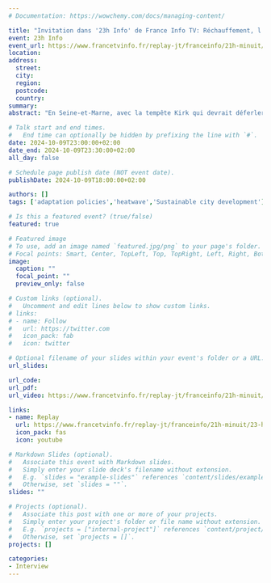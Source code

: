 ```yaml
---
# Documentation: https://wowchemy.com/docs/managing-content/

title: "Invitation dans '23h Info' de France Info TV: Réchauffement, l'impératif de la prévention"
event: 23h Info
event_url: https://www.francetvinfo.fr/replay-jt/franceinfo/21h-minuit/23-heures/jt-23h-info-mercredi-9-octobre-2024_6789523.html
location:
address:
  street:
  city:
  region:
  postcode:
  country:
summary:
abstract: "En Seine-et-Marne, avec la tempête Kirk qui devrait déferler dans la nuit de mercredi à jeudi 10 octobre, les habitants se préparent à faire face aux crues annoncées. "

# Talk start and end times.
#   End time can optionally be hidden by prefixing the line with `#`.
date: 2024-10-09T23:00:00+02:00
date_end: 2024-10-09T23:30:00+02:00
all_day: false

# Schedule page publish date (NOT event date).
publishDate: 2024-10-09T18:00:00+02:00

authors: []
tags: ['adaptation policies','heatwave','Sustainable city development']

# Is this a featured event? (true/false)
featured: true

# Featured image
# To use, add an image named `featured.jpg/png` to your page's folder. 
# Focal points: Smart, Center, TopLeft, Top, TopRight, Left, Right, BottomLeft, Bottom, BottomRight.
image:
  caption: ""
  focal_point: ""
  preview_only: false

# Custom links (optional).
#   Uncomment and edit lines below to show custom links.
# links:
# - name: Follow
#   url: https://twitter.com
#   icon_pack: fab
#   icon: twitter

# Optional filename of your slides within your event's folder or a URL.
url_slides:

url_code:
url_pdf:
url_video: https://www.francetvinfo.fr/replay-jt/franceinfo/21h-minuit/23-heures/jt-23h-info-mercredi-9-octobre-2024_6789523.html

links:
- name: Replay
  url: https://www.francetvinfo.fr/replay-jt/franceinfo/21h-minuit/23-heures/jt-23h-info-mercredi-9-octobre-2024_6789523.html
  icon_pack: fas
  icon: youtube

# Markdown Slides (optional).
#   Associate this event with Markdown slides.
#   Simply enter your slide deck's filename without extension.
#   E.g. `slides = "example-slides"` references `content/slides/example-slides.md`.
#   Otherwise, set `slides = ""`.
slides: ""

# Projects (optional).
#   Associate this post with one or more of your projects.
#   Simply enter your project's folder or file name without extension.
#   E.g. `projects = ["internal-project"]` references `content/project/deep-learning/index.md`.
#   Otherwise, set `projects = []`.
projects: []

categories:
- Interview
---
```

